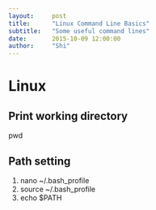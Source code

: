 ```yaml
---
layout:     post
title:      "Linux Command Line Basics"
subtitle:   "Some useful command lines"
date:       2015-10-09 12:00:00
author:     "Shi"
---
```


# Linux

## Print working directory

pwd

## Path setting

1. nano ~/.bash_profile
2. source ~/.bash_profile
3. echo $PATH 

## 



## 



## 



## 


